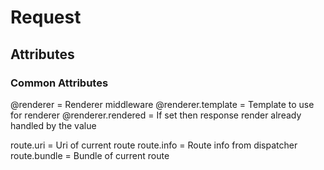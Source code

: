 # Request

## Attributes

### Common Attributes

@renderer          = Renderer middleware
@renderer.template = Template to use for renderer
@renderer.rendered = If set then response render already handled by the value 

route.uri          = Uri of current route
route.info         = Route info from dispatcher
route.bundle       = Bundle of current route